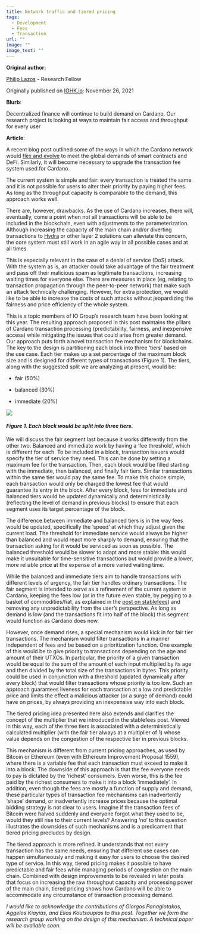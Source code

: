 ```yaml
---
title: Network traffic and tiered pricing
tags:
  - Development
  - Fees
  - Transaction
url: ""
image: ""
image_text: ""
---
```


**Original author:**

[Philip Lazos](https://iohk.io/en/team/philip-lazos) - Research Fellow

Originally published on [IOHK.io](https://iohk.io/en/blog/posts/2021/11/26/network-traffic-and-tiered-pricing/): November 26, 2021

**Blurb**:

Decentralized finance will continue to build demand on Cardano. Our research project is looking at ways to maintain fair access and throughput for every user

**Article**:

A recent blog post outlined some of the ways in which the Cardano network would [flex and evolve](https://iohk.io/en/blog/posts/2021/11/22/slow-and-steady-wins-the-race-network-evolution-for-network-growth/) to meet the global demands of smart contracts and DeFi. Similarly, it will become necessary to upgrade the transaction fee system used for Cardano.

The current system is simple and fair: every transaction is treated the same and it is not possible for users to alter their priority by paying higher fees. As long as the throughput capacity is comparable to the demand, this approach works well.

There are, however, drawbacks. As the use of Cardano increases, there will, eventually, come a point when not all transactions will be able to be included in the blockchain, even with adjustments to the parameterization. Although increasing the capacity of the main chain and/or diverting transactions to [Hydra](https://iohk.io/en/blog/posts/2021/09/17/hydra-cardano-s-solution-for-ultimate-scalability/) or other layer 2 solutions can alleviate this concern, the core system must still work in an agile way in all possible cases and at all times.

This is especially relevant in the case of a denial of service (DoS) attack. With the system as is, an attacker could take advantage of the fair treatment and pass off their malicious spam as legitimate transactions, increasing waiting times for everyone else. There are measures in place (eg, relating to transaction propagation through the peer-to-peer network) that make such an attack technically challenging. However, for extra protection, we would like to be able to increase the costs of such attacks without jeopardizing the fairness and price efficiency of the whole system.

This is a topic members of IO Group’s research team have been looking at this year. The resulting approach proposed in this post maintains the pillars of Cardano transaction processing (predictability, fairness, and inexpensive access) while mitigating the issues that could arise from greater demand. Our approach puts forth a novel transaction fee mechanism for blockchains. The key to the design is partitioning each block into three ‘tiers’ based on the use case. Each tier makes up a set percentage of the maximum block size and is designed for different types of transactions (Figure 1). The tiers, along with the suggested split we are analyzing at present, would be:

*   fair (50%)
    
*   balanced (30%)
    
*   immediate (20%)
    

![](https://ucarecdn.com/808dca82-6d6e-4512-a706-d8592ea470f2/)

#### _Figure 1. Each block would be split into three tiers._

We will discuss the fair segment last because it works differently from the other two. Balanced and immediate work by having a ‘fee threshold’, which is different for each. To be included in a block, transaction issuers would specify the tier of service they need. This can be done by setting a maximum fee for the transaction. Then, each block would be filled starting with the immediate, then balanced, and finally fair tiers. Similar transactions within the same tier would pay the same fee. To make this choice simple, each transaction would only be charged the lowest fee that would guarantee its entry in the block. After every block, fees for immediate and balanced tiers would be updated dynamically and deterministically (reflecting the level of demand in previous blocks) to ensure that each segment uses its target percentage of the block.

The difference between immediate and balanced tiers is in the way fees would be updated, specifically the ‘speed’ at which they adjust given the current load. The threshold for immediate service would always be higher than balanced and would react more sharply to demand, ensuring that the transaction asking for it would be serviced as soon as possible. The balanced threshold would be slower to adapt and more stable: this would make it unsuitable for time-sensitive transactions but would provide a lower, more reliable price at the expense of a more varied waiting time.

While the balanced and immediate tiers aim to handle transactions with different levels of urgency, the fair tier handles ordinary transactions. The fair segment is intended to serve as a refinement of the current system in Cardano, keeping the fees low (or in the future even stable, by pegging to a basket of commodities/fiat, as explained in the [post on stablefees](https://iohk.io/en/blog/posts/2021/06/10/stablefees-and-the-decentralized-reserve-system/)) and removing any unpredictability from the user’s perspective. As long as demand is low (and the transactions fit into half of the block) this segment would function as Cardano does now.

However, once demand rises, a special mechanism would kick in for fair tier transactions. The mechanism would filter transactions in a manner independent of fees and be based on a prioritization function. One example of this would be to give priority to transactions depending on the age and amount of their UTXOs. In particular, the priority of a given transaction would be equal to the sum of the amount of each input multiplied by its age and then divided by the total size of the transactions in bytes. This priority could be used in conjunction with a threshold (updated dynamically after every block) that would filter transactions whose priority is too low. Such an approach guarantees liveness for each transaction at a low and predictable price and limits the effect a malicious attacker (or a surge of demand) could have on prices, by always providing an inexpensive way into each block.

The tiered pricing idea presented here also extends and clarifies the concept of the multiplier that we introduced in the stablefees post. Viewed in this way, each of the three tiers is associated with a deterministically calculated multiplier (with the fair tier always at a multiplier of 1) whose value depends on the congestion of the respective tier in previous blocks.

This mechanism is different from current pricing approaches, as used by Bitcoin or Ethereum (even with Ethereum Improvement Proposal 1559), where there is a variable fee that each transaction must exceed to make it into a block. The downside of this approach is that the fee everyone needs to pay is dictated by the ‘richest’ consumers. Even worse, this is the fee paid by the richest consumers to make it into a block ‘immediately’. In addition, even though the fees are mostly a function of supply and demand, these particular types of transaction fee mechanisms can inadvertently ‘shape’ demand, or inadvertently increase prices because the optimal bidding strategy is not clear to users. Imagine if the transaction fees of Bitcoin were halved suddenly and everyone forgot what they used to be, would they still rise to their current levels? Answering ‘no’ to this question illustrates the downsides of such mechanisms and is a predicament that tiered pricing precludes by design.

The tiered approach is more refined. It understands that not every transaction has the same needs, ensuring that different use cases can happen simultaneously and making it easy for users to choose the desired type of service. In this way, tiered pricing makes it possible to have predictable and fair fees while managing periods of congestion on the main chain. Combined with design improvements to be revealed in later posts that focus on increasing the raw throughput capacity and processing power of the main chain, tiered pricing shows how Cardano will be able to accommodate any circumstance of transaction processing demand.

_I would like to acknowledge the contributions of Giorgos Panagiotakos, Aggelos Kiayias, and Elias Koutsoupias to this post. Together we form the research group working on the design of this mechanism. A technical paper will be available soon._
